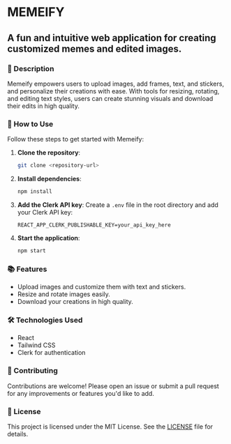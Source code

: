 # MEMEIFY

## A fun and intuitive web application for creating customized memes and edited images.

### 📝 Description
Memeify empowers users to upload images, add frames, text, and stickers, and personalize their creations with ease. With tools for resizing, rotating, and editing text styles, users can create stunning visuals and download their edits in high quality.

### 🚀 How to Use
Follow these steps to get started with Memeify:

1. **Clone the repository**:
   ```bash
   git clone <repository-url>
   ```

2. **Install dependencies**:
   ```bash
   npm install
   ```

3. **Add the Clerk API key**:
   Create a `.env` file in the root directory and add your Clerk API key:
   ```
   REACT_APP_CLERK_PUBLISHABLE_KEY=your_api_key_here
   ```

4. **Start the application**:
   ```bash
   npm start
   ```

### 📚 Features
- Upload images and customize them with text and stickers.
- Resize and rotate images easily.
- Download your creations in high quality.

### 🛠️ Technologies Used
- React
- Tailwind CSS
- Clerk for authentication

### 🤝 Contributing
Contributions are welcome! Please open an issue or submit a pull request for any improvements or features you'd like to add.

### 📄 License
This project is licensed under the MIT License. See the [LICENSE](LICENSE) file for details.


